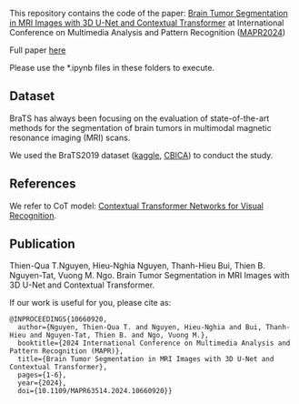 This repository contains the code of the paper: [Brain Tumor Segmentation in MRI Images with 3D U-Net and Contextual Transformer](10.1109/MAPR63514.2024.10660920)
at International Conference on Multimedia Analysis and Pattern Recognition ([MAPR2024](10.1109/MAPR63514.2024))

Full paper [here](https://arxiv.org/abs/2407.08470)


Please use the *.ipynb files in these folders to execute.

## Dataset
BraTS has always been focusing on the evaluation of state-of-the-art methods for the segmentation of brain tumors in multimodal magnetic resonance imaging (MRI) scans.

We used the BraTS2019 dataset ([kaggle](https://www.kaggle.com/datasets/debobratachakraborty/brats2019-dataset), [CBICA](https://www.med.upenn.edu/cbica/brats2019/data.html)) to conduct the study.



## References
We refer to CoT model: [Contextual Transformer Networks for Visual Recognition](https://arxiv.org/pdf/2107.12292.pdf).

## Publication 
Thien-Qua T.Nguyen, Hieu-Nghia Nguyen, Thanh-Hieu Bui, Thien B. Nguyen-Tat, Vuong M. Ngo. Brain Tumor Segmentation in MRI Images with 3D U-Net and Contextual Transformer. 

If our work is useful for you, please cite as:
```
@INPROCEEDINGS{10660920,
  author={Nguyen, Thien-Qua T. and Nguyen, Hieu-Nghia and Bui, Thanh-Hieu and Nguyen-Tat, Thien B. and Ngo, Vuong M.},
  booktitle={2024 International Conference on Multimedia Analysis and Pattern Recognition (MAPR)}, 
  title={Brain Tumor Segmentation in MRI Images with 3D U-Net and Contextual Transformer}, 
  pages={1-6},
  year={2024},
  doi={10.1109/MAPR63514.2024.10660920}}

```
